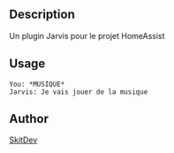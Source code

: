 <!---
IMPORTANT
=========
This README.md is displayed in the WebStore as well as within Jarvis app
Please do not change the structure of this file
Fill-in Description, Usage & Author sections
Make sure to rename the [en] folder into the language code your plugin is written in (ex: fr, es, de, it...)
For multi-language plugin:
- clone the language directory and translate commands/functions.sh
- optionally write the Description / Usage sections in several languages
-->
## Description
Un plugin Jarvis pour le projet HomeAssist

## Usage
```
You: *MUSIQUE*
Jarvis: Je vais jouer de la musique
```

## Author
[SkitDev](https://skitdev.icu)

